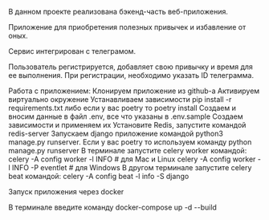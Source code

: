 В данном проекте реализована бэкенд-часть веб-приложения.

Приложение для приобретения полезных привычек и избавление от оных. 

Сервис интегрирован с телеграмом.

Пользователь регистрируется, добавляет свою привычку и время для ее выполнения. При регистрации, необходимо указать ID телеграмма.

Работа с приложением:
Клонируем приложение из github-a
Активируем виртуально окружение
Устанавливаем зависимости pip install -r requirements.txt либо если у вас poetry то poetry install
Создаем и вносим данные в файл .env, все что указаны в .env.sample
Создаем зависимости и применяем их
Установите Redis, запустите командой redis-server
Запускаем django приложение командой python3 manage.py runserver. Если у вас poetry то используем команду python manage.py runserver
В терминале запустите celery worker командой: celery -A config worker -l INFO # для Mac и Linux celery -A config worker -l INFO -P eventlet # для Windows
В другом терминале запустите celery beat командой: celery -A config beat -l info -S django


Запуск приложения через docker

В терминале введите команду docker-compose up -d --build